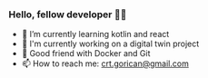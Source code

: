 ### Hello, fellow developer 👋🏼

- 🌱 I’m currently learning kotlin and react
- 🔭 I'm currently working on a digital twin project
- 🐳 Good friend with Docker and Git
- 📫 How to reach me: <a href="mailto:crt.gorican@gmail.com">crt.gorican@gmail.com</a>

<!--
**cgorican/cgorican** is a ✨ _special_ ✨ repository because its `README.md` (this file) appears on your GitHub profile.

Here are some ideas to get you started:
- 👯 I’m looking to collaborate on ...
- 🤔 I’m looking for help with ...
- 💬 Ask me about ...
- ⚡ Fun fact: ...
-->
